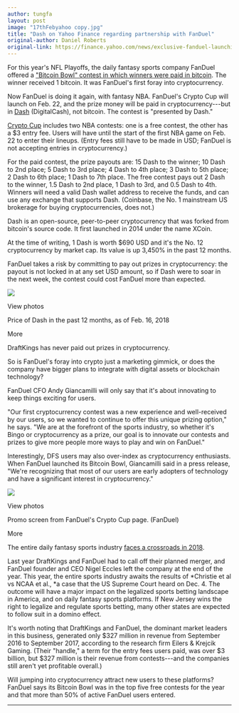 ```yaml
---
author: tungfa
layout: post
image: "17thFebyahoo copy.jpg"
title: "Dash on Yahoo Finance regarding partnership with FanDuel"
original-author: Daniel Roberts
original-link: https://finance.yahoo.com/news/exclusive-fanduel-launching-nba-contest-cryptocurrency-prizes-151529753.html
---
```


For this year's NFL Playoffs, the daily fantasy sports company FanDuel offered a ["Bitcoin Bowl" contest in which winners were paid in bitcoin](https://techcrunch.com/2018/01/03/fanduel-is-giving-away-bitcoin-to-winners-of-a-fantasy-football-tournament/). The winner received 1 bitcoin. It was FanDuel's first foray into cryptocurrency.

Now FanDuel is doing it again, with fantasy NBA. FanDuel's Crypto Cup will launch on Feb. 22, and the prize money will be paid in cryptocurrency---but in [Dash](https://finance.yahoo.com/quote/DASH-USD/) (DigitalCash), not bitcoin. The contest is "presented by Dash."

[Crypto Cup](https://www.fanduel.com/crypto-cup) includes two NBA contests: one is a free contest, the other has a $3 entry fee. Users will have until the start of the first NBA game on Feb. 22 to enter their lineups. (Entry fees still have to be made in USD; FanDuel is not accepting entries in cryptocurrency.)

For the paid contest, the prize payouts are: 15 Dash to the winner; 10 Dash to 2nd place; 5 Dash to 3rd place; 4 Dash to 4th place; 3 Dash to 5th place; 2 Dash to 6th place; 1 Dash to 7th place. The free contest pays out 2 Dash to the winner, 1.5 Dash to 2nd place, 1 Dash to 3rd, and 0.5 Dash to 4th. Winners will need a valid Dash wallet address to receive the funds, and can use any exchange that supports Dash. (Coinbase, the No. 1 mainstream US brokerage for buying cryptocurrencies, does not.)

Dash is an open-source, peer-to-peer cryptocurrency that was forked from bitcoin's source code. It first launched in 2014 under the name XCoin.

At the time of writing, 1 Dash is worth $690 USD and it's the No. 12 cryptocurrency by market cap. Its value is up 3,450% in the past 12 months.

FanDuel takes a risk by committing to pay out prizes in cryptocurrency: the payout is not locked in at any set USD amount, so if Dash were to soar in the next week, the contest could cost FanDuel more than expected.

![](https://s.yimg.com/ny/api/res/1.2/9q9Nrx12cLa2RF7KPBAvzA--/YXBwaWQ9aGlnaGxhbmRlcjtzbT0xO3c9ODAw/http://media.zenfs.com/en/homerun/feed_manager_auto_publish_494/9db8de266ba9e9205d28343e78f35d6e)

View photos

Price of Dash in the past 12 months, as of Feb. 16, 2018

More

DraftKings has never paid out prizes in cryptocurrency.

So is FanDuel's foray into crypto just a marketing gimmick, or does the company have bigger plans to integrate with digital assets or blockchain technology?

FanDuel CFO Andy Giancamilli will only say that it's about innovating to keep things exciting for users.

"Our first cryptocurrency contest was a new experience and well-received by our users, so we wanted to continue to offer this unique prizing option," he says. "We are at the forefront of the sports industry, so whether it's Bingo or cryptocurrency as a prize, our goal is to innovate our contests and prizes to give more people more ways to play and win on FanDuel."

Interestingly, DFS users may also over-index as cryptocurrency enthusiasts. When FanDuel launched its Bitcoin Bowl, Giancamilli said in a press release, "We're recognizing that most of our users are early adopters of technology and have a significant interest in cryptocurrency."

![](https://s.yimg.com/ny/api/res/1.2/ZD5TI2WStJYJvQlq6qgMVw--/YXBwaWQ9aGlnaGxhbmRlcjtzbT0xO3c9ODAw/http://media.zenfs.com/en/homerun/feed_manager_auto_publish_494/e826617f960e8c4db0eba9cb0c9c7c12)

View photos

Promo screen from FanDuel's Crypto Cup page. (FanDuel)

More

The entire daily fantasy sports industry [faces a crossroads in 2018](https://finance.yahoo.com/news/daily-fantasy-sports-crossroads-heading-2018-123213645.html).

Last year DraftKings and FanDuel had to call off their planned merger, and FanDuel founder and CEO Nigel Eccles left the company at the end of the year. This year, the entire sports industry awaits the results of *Christie et al vs NCAA et al., *a case that the US Supreme Court heard on Dec. 4. The outcome will have a major impact on the legalized sports betting landscape in America, and on daily fantasy sports platforms. If New Jersey wins the right to legalize and regulate sports betting, many other states are expected to follow suit in a domino effect.

It's worth noting that DraftKings and FanDuel, the dominant market leaders in this business, generated only $327 million in revenue from September 2016 to September 2017, according to the research firm Eilers & Krejcik Gaming. (Their "handle," a term for the entry fees users paid, was over $3 billion, but $327 million is their revenue from contests---and the companies still aren't yet profitable overall.)

Will jumping into cryptocurrency attract new users to these platforms? FanDuel says its Bitcoin Bowl was in the top five free contests for the year and that more than 50% of active FanDuel users entered.

---
